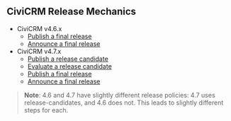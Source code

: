 ## CiviCRM Release Mechanics

 * CiviCRM v4.6.x
   * [Publish a final release](4.6-final.md)
   * [Announce a final release](any-announce.md)
 * CiviCRM v4.7.x
   * [Publish a release candidate](4.7-rc.md)
   * [Evaluate a release candidate](4.7-rc-eval.md)
   * [Publish a final release](4.7-final.md)
   * [Announce a final release](any-announce.md)

> __Note__: 4.6 and 4.7 have slightly different release policies: 4.7 uses release-candidates, and 4.6 does not. This leads to slightly different steps for each.
